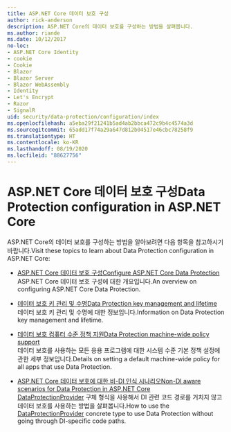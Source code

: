 ```yaml
---
title: ASP.NET Core 데이터 보호 구성
author: rick-anderson
description: ASP.NET Core의 데이터 보호를 구성하는 방법을 살펴봅니다.
ms.author: riande
ms.date: 10/12/2017
no-loc:
- ASP.NET Core Identity
- cookie
- Cookie
- Blazor
- Blazor Server
- Blazor WebAssembly
- Identity
- Let's Encrypt
- Razor
- SignalR
uid: security/data-protection/configuration/index
ms.openlocfilehash: a5eba29f21241b5ad4ab2bbca472c9b4c4574a3d
ms.sourcegitcommit: 65add17f74a29a647d812b04517e46cbc78258f9
ms.translationtype: HT
ms.contentlocale: ko-KR
ms.lasthandoff: 08/19/2020
ms.locfileid: "88627756"
---
```

# <a name="data-protection-configuration-in-aspnet-core"></a><span data-ttu-id="1a5cc-103">ASP.NET Core 데이터 보호 구성</span><span class="sxs-lookup"><span data-stu-id="1a5cc-103">Data Protection configuration in ASP.NET Core</span></span>

<span data-ttu-id="1a5cc-104">ASP.NET Core의 데이터 보호를 구성하는 방법을 알아보려면 다음 항목을 참고하시기 바랍니다.</span><span class="sxs-lookup"><span data-stu-id="1a5cc-104">Visit these topics to learn about Data Protection configuration in ASP.NET Core:</span></span>

* [<span data-ttu-id="1a5cc-105">ASP.NET Core 데이터 보호 구성</span><span class="sxs-lookup"><span data-stu-id="1a5cc-105">Configure ASP.NET Core Data Protection</span></span>](xref:security/data-protection/configuration/overview)  
  <span data-ttu-id="1a5cc-106">ASP.NET Core 데이터 보호 구성에 대한 개요입니다.</span><span class="sxs-lookup"><span data-stu-id="1a5cc-106">An overview on configuring ASP.NET Core Data Protection.</span></span>

* [<span data-ttu-id="1a5cc-107">데이터 보호 키 관리 및 수명</span><span class="sxs-lookup"><span data-stu-id="1a5cc-107">Data Protection key management and lifetime</span></span>](xref:security/data-protection/configuration/default-settings)  
  <span data-ttu-id="1a5cc-108">데이터 보호 키 관리 및 수명에 대한 정보입니다.</span><span class="sxs-lookup"><span data-stu-id="1a5cc-108">Information on Data Protection key management and lifetime.</span></span>

* [<span data-ttu-id="1a5cc-109">데이터 보호 컴퓨터 수준 정책 지원</span><span class="sxs-lookup"><span data-stu-id="1a5cc-109">Data Protection machine-wide policy support</span></span>](xref:security/data-protection/configuration/machine-wide-policy)  
  <span data-ttu-id="1a5cc-110">데이터 보호를 사용하는 모든 응용 프로그램에 대한 시스템 수준 기본 정책 설정에 관한 세부 정보입니다.</span><span class="sxs-lookup"><span data-stu-id="1a5cc-110">Details on setting a default machine-wide policy for all apps that use Data Protection.</span></span>

* [<span data-ttu-id="1a5cc-111">ASP.NET Core 데이터 보호에 대한 비-DI 인식 시나리오</span><span class="sxs-lookup"><span data-stu-id="1a5cc-111">Non-DI aware scenarios for Data Protection in ASP.NET Core</span></span>](xref:security/data-protection/configuration/non-di-scenarios)  
  <span data-ttu-id="1a5cc-112">[DataProtectionProvider](/dotnet/api/Microsoft.AspNetCore.DataProtection.DataProtectionProvider) 구체 형식을 사용해서 DI 관련 코드 경로를 거치지 않고 데이터 보호를 사용하는 방법을 살펴봅니다.</span><span class="sxs-lookup"><span data-stu-id="1a5cc-112">How to use the [DataProtectionProvider](/dotnet/api/Microsoft.AspNetCore.DataProtection.DataProtectionProvider) concrete type to use Data Protection without going through DI-specific code paths.</span></span>

